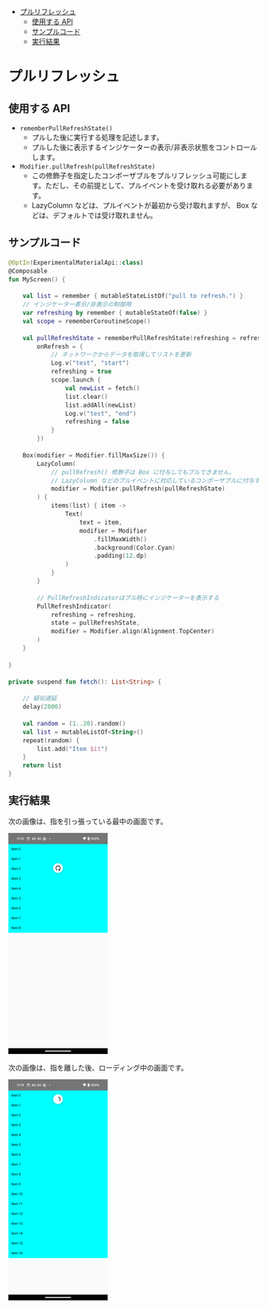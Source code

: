 - [プルリフレッシュ](#プルリフレッシュ)
  - [使用する API](#使用する-api)
  - [サンプルコード](#サンプルコード)
  - [実行結果](#実行結果)


# プルリフレッシュ

## 使用する API

- `rememberPullRefreshState()`
  - プルした後に実行する処理を記述します。
  - プルした後に表示するインジケーターの表示/非表示状態をコントロールします。
- `Modifier.pullRefresh(pullRefreshState)`
  - この修飾子を指定したコンポーザブルをプルリフレッシュ可能にします。ただし、その前提として、プルイベントを受け取れる必要があります。
  - LazyColumn などは、プルイベントが最初から受け取れますが、 Box などは、デフォルトでは受け取れません。


## サンプルコード

```kotlin
@OptIn(ExperimentalMaterialApi::class)
@Composable
fun MyScreen() {

    val list = remember { mutableStateListOf("pull to refresh.") }
    // インジケーター表示/非表示の制御用
    var refreshing by remember { mutableStateOf(false) }
    val scope = rememberCoroutineScope()

    val pullRefreshState = rememberPullRefreshState(refreshing = refreshing,
        onRefresh = {
            // ネットワークからデータを取得してリストを更新
            Log.v("test", "start")
            refreshing = true
            scope.launch {
                val newList = fetch()
                list.clear()
                list.addAll(newList)
                Log.v("test", "end")
                refreshing = false
            }
        })

    Box(modifier = Modifier.fillMaxSize()) {
        LazyColumn(
            // pullRefresh() 修飾子は Box に付与してもプルできません。
            // LazyColumn などのプルイベントに対応しているコンポーザブルに付与する必要があります。
            modifier = Modifier.pullRefresh(pullRefreshState)
        ) {
            items(list) { item ->
                Text(
                    text = item,
                    modifier = Modifier
                        .fillMaxWidth()
                        .background(Color.Cyan)
                        .padding(12.dp)
                )
            }
        }

        // PullRefreshIndicatorはプル時にインジケーターを表示する
        PullRefreshIndicator(
            refreshing = refreshing,
            state = pullRefreshState,
            modifier = Modifier.align(Alignment.TopCenter)
        )
    }

}

private suspend fun fetch(): List<String> {

    // 疑似遅延
    delay(2000)

    val random = (1..20).random()
    val list = mutableListOf<String>()
    repeat(random) {
        list.add("Item $it")
    }
    return list
}
```


## 実行結果

次の画像は、指を引っ張っている最中の画面です。

<img src="./画像/引っ張ている最中.png" width="200">

次の画像は、指を離した後、ローディング中の画面です。

<img src="./画像/指を離した後.png" width="200">

